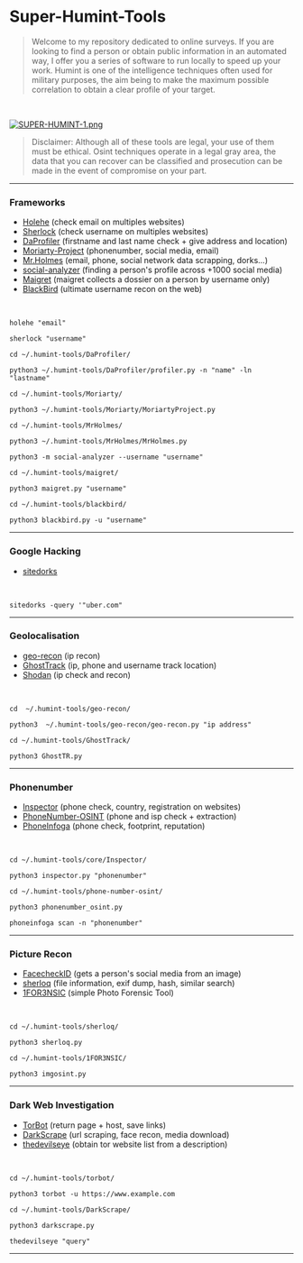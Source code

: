 # Super-Humint-Tools

> Welcome to my repository dedicated to online surveys. If you are looking to find a person or obtain public information in an automated way, I offer you a series of software to run locally to speed up your work. Humint is one of the intelligence techniques often used for military purposes, the aim being to make the maximum possible correlation to obtain a clear profile of your target.

</br>

[![SUPER-HUMINT-1.png](https://i.postimg.cc/TYQvjMpG/SUPER-HUMINT-1.png)](https://postimg.cc/crKzZzR5)

> Disclaimer: Although all of these tools are legal, your use of them must be ethical. Osint techniques operate in a legal gray area, the data that you can recover can be classified and prosecution can be made in the event of compromise on your part.

---

### Frameworks

- [Holehe](https://github.com/megadose/holehe) (check email on multiples websites)
- [Sherlock](https://github.com/sherlock-project/sherlock) (check username on multiples websites)
- [DaProfiler](https://github.com/daprofiler/Daprofiler) (firstname and last name check + give address and location)
- [Moriarty-Project](https://github.com/AzizKpln/Moriarty-Project) (phonenumber, social media, email)
- [Mr.Holmes](https://github.com/Lucksi/Mr.Holmes) (email, phone, social network data scrapping, dorks...)
- [social-analyzer](https://github.com/qeeqbox/social-analyzer) (finding a person's profile across +1000 social media)
- [Maigret](https://github.com/soxoj/maigret/blob/main/README.md) (maigret collects a dossier on a person by username only)
- [BlackBird](https://github.com/p1ngul1n0/blackbird) (ultimate username recon on the web)

</br>


```holehe "email"```

```sherlock "username"```

```cd ~/.humint-tools/DaProfiler/```

```python3 ~/.humint-tools/DaProfiler/profiler.py -n "name" -ln "lastname"``` 

```cd ~/.humint-tools/Moriarty/```

```python3 ~/.humint-tools/Moriarty/MoriartyProject.py``` 

```cd ~/.humint-tools/MrHolmes/```

```python3 ~/.humint-tools/MrHolmes/MrHolmes.py```

```python3 -m social-analyzer --username "username"```

```cd ~/.humint-tools/maigret/```

```python3 maigret.py "username"```

```cd ~/.humint-tools/blackbird/```

```python3 blackbird.py -u "username"```

---

### Google Hacking

- [sitedorks](https://github.com/Zarcolio/sitedorks)

</br>

```sitedorks -query '"uber.com"```

---

### Geolocalisation

- [geo-recon](https://github.com/radioactivetobi/geo-recon) (ip recon)
- [GhostTrack](https://github.com/HunxByts/GhostTrack) (ip, phone and username track location)
- [Shodan](https://www.shodan.io/) (ip check and recon)

</br>

```cd  ~/.humint-tools/geo-recon/```

```python3  ~/.humint-tools/geo-recon/geo-recon.py "ip address"```

```cd ~/.humint-tools/GhostTrack/```

```python3 GhostTR.py```

---

### Phonenumber

- [Inspector](https://github.com/N0rz3/Inspector) (phone check, country, registration on websites)
- [PhoneNumber-OSINT](https://github.com/spider863644/PhoneNumber-OSINT) (phone and isp check + extraction)
- [PhoneInfoga](https://github.com/Trena13/PhoneInfoga) (phone check, footprint, reputation)

</br>

```cd ~/.humint-tools/core/Inspector/```

```python3 inspector.py "phonenumber"```

```cd ~/.humint-tools/phone-number-osint/```

```python3 phonenumber_osint.py```

```phoneinfoga scan -n "phonenumber"```

---

### Picture Recon

- [FacecheckID](https://facecheck.id/) (gets a person's social media from an image)
- [sherloq](https://github.com/GuidoBartoli/sherloq) (file information, exif dump, hash, similar search)
- [1FOR3NSIC](https://github.com/t0mxplo1t/1FOR3NSIC) (simple Photo Forensic Tool)

</br>

```cd ~/.humint-tools/sherloq/```

```python3 sherloq.py```

```cd ~/.humint-tools/1FOR3NSIC/```

```python3 imgosint.py```

---

### Dark Web Investigation

- [TorBot](https://github.com/DedSecInside/TorBot) (return page + host, save links)
- [DarkScrape](https://github.com/itsmehacker/DarkScrape) (url scraping, face recon, media download)
- [thedevilseye](https://github.com/rly0nheart/thedevilseye) (obtain tor website list from a description)

</br>

```cd ~/.humint-tools/torbot/```

```python3 torbot -u https://www.example.com```

```cd ~/.humint-tools/DarkScrape/```

```python3 darkscrape.py ```

```thedevilseye "query"```

---
